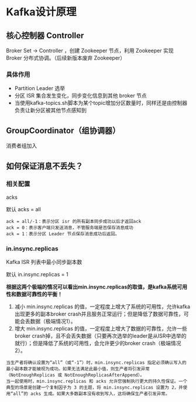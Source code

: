 # Kafka设计原理

## 核心控制器 Controller

Broker Set -> Controller ，创建 Zookeeper 节点，利用 Zookeeper 实现 Broker 分布式协调。（后续新版本废弃 Zookeeper）

### 具体作用

* Partition Leader 选举
* 分区 ISR 集合发生变化，同步变化信息到其他 broker 节点
* 当使用kafka-topics.sh脚本为某个topic增加分区数量时，同样还是由控制器负责让新分区被其他节点感知到

## GroupCoordinator（组协调器）

消费者组加入

## 如何保证消息不丢失？

### 相关配置

acks

默认 acks = all

```
ack = all/-1：表示分区 isr 的所有副本同步成功以后才返回ack
ack = 0：表示客户端只发送消息，不管服务端是否保存消息成功
ack = 1：表示分区 Leader 节点保存消息成功后返回。
```



### in.insync.replicas

Kafka ISR 列表中最小同步副本数

默认 in.insync.replicas = 1

**根据这两个极端的情况可以看出min.insync.replicas的取值，是kafka系统可用性和数据可靠性的平衡！**

1. 减小 min.insync.replicas 的值，一定程度上增大了系统的可用性，允许kafka出现更多的副本broker crash并且服务正常运行；但是降低了数据可靠性，可能会丢数据（极端情况1）。
2. 增大 min.insync.replicas 的值，一定程度上增大了数据的可靠性，允许一些broker crash掉，且不会丢失数据（只要再次选举的leader是从ISR中选举的就行）；但是降低了系统的可用性，会允许更少的broker crash（极端情况2）。

```
当生产者将确认设置为“all”（或“-1”）时，min.insync.replicas 指定必须确认写入的最小副本数才能被视为成功。如果无法满足此最小值，则生产者将引发异常（NotEnoughReplicas 或 NotEnoughReplicasAfterAppend）。
当一起使用时，min.insync.replicas 和 acks 允许您强制执行更大的持久性保证。一个典型的场景是创建一个复制因子为 3 的主题，将 min.insync.replicas 设置为 2，并使用“all”的 acks 生成。如果大多数副本没有收到写入，这将确保生产者引发异常。
```

